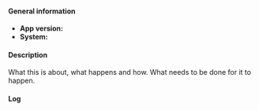 #### General information
<!-- App version can be e.g. v0.1.1
     System e.g. Android 7.0.1, Nexus 5X -->

* **App version:** 
* **System:** 

#### Description
What this is about, what happens and how. What needs to be done for it to happen.


#### Log
<!-- adb logcat -s de.live.gdev.timetracker -->
